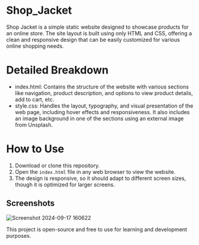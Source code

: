 # Shop_Jacket
Shop Jacket is a simple static website designed to showcase products for an online store. The site layout is built using only HTML and CSS, offering a clean and responsive design that can be easily customized for various online shopping needs.

# Detailed Breakdown
- index.html: Contains the structure of the website with various sections like navigation, product description, and options to view product details, add to cart, etc.
- style.css: Handles the layout, typography, and visual presentation of the web page, including hover effects and responsiveness. It also includes an image background in one of the sections using an external image from Unsplash.

# How to Use
1. Download or clone this repository.
2. Open the `index.html` file in any web browser to view the website.
3. The design is responsive, so it should adapt to different screen sizes, though it is optimized for larger screens.

## Screenshots
![![Screenshot 2024-09-17 160622](https://github.com/user-attachments/assets/28146c85-81ac-41d6-9124-0bcc457e4545)
](https://images.unsplash.com/photo-1470259078422-826894b933aa?q=80&w=1474&auto=format&fit=crop&ixlib=rb-4.0.3&ixid=M3wxMjA3fDB8MHxwaG90by1wYWdlfHx8fGVufDB8fHx8fA%3D%3D)

This project is open-source and free to use for learning and development purposes.
